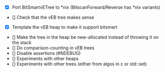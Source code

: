 - [x] Port BitSmartvETree to *nix (BitscanForward/Reverse has *nix variants)
- [] Check that the vEB tree makes sense
- [x] Template the vEB heap to make it support bitsmart
- [] Make the tree in the heap be new-allocated instead of throwing it on the stack
- [] Do comparison-counting in vEB trees
- [] Disable assertions (#NDEBUG)
- [] Experiments with other heaps
- [] Experiments with other trees (either from algos in c or std::set)
